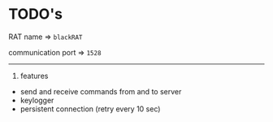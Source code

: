 # TODO's

RAT name => `blackRAT`

communication port => `1528`

----

1. features
  * send and receive commands from and to server
  * keylogger
  * persistent connection (retry every 10 sec)

